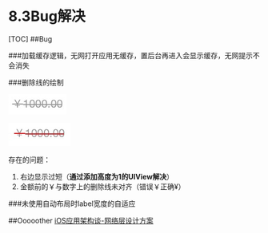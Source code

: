 # 8.3Bug解决
[TOC]
##Bug

###加载缓存逻辑，无网打开应用无缓存，置后台再进入会显示缓存，无网提示不会消失

###删除线的绘制

![删除线](media/14701847951202/%E5%88%A0%E9%99%A4%E7%BA%BF.jpg)

![FullSizeRende](media/14701847951202/FullSizeRender.jpg)

存在的问题：
1. 右边显示过短（**通过添加高度为1的UIView解决**）
2. 金额前的￥与数字上的删除线未对齐（错误￥正确¥）

###未使用自动布局时label宽度的自适应

##Ooooother
[iOS应用架构谈-网络层设计方案](http://casatwy.com/iosying-yong-jia-gou-tan-wang-luo-ceng-she-ji-fang-an.html)






